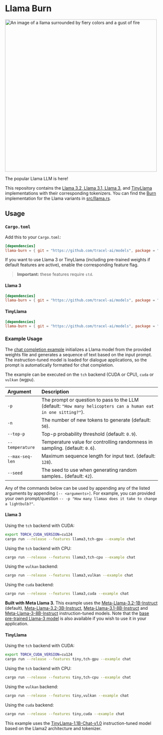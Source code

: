 # Llama Burn

<img src="./assets/llama-burn.jpeg" alt="An image of a llama surrounded by fiery colors and a gust of fire" width="500px"/>

The popular Llama LLM is here!

This repository contains the
[Llama 3.2, Llama 3.1, Llama 3](https://github.com/meta-llama/llama-models/), and
[TinyLlama](https://github.com/jzhang38/TinyLlama) implementations with their corresponding
tokenizers. You can find the [Burn](https://github.com/tracel-ai/burn) implementation for the Llama
variants in [src/llama.rs](src/llama.rs).

## Usage

### `Cargo.toml`

Add this to your `Cargo.toml`:

```toml
[dependencies]
llama-burn = { git = "https://github.com/tracel-ai/models", package = "llama-burn", default-features = false }
```

If you want to use Llama 3 or TinyLlama (including pre-trained weights if default features are
active), enable the corresponding feature flag.

> **Important:** these features require `std`.

#### Llama 3

```toml
[dependencies]
llama-burn = { git = "https://github.com/tracel-ai/models", package = "llama-burn", features = ["llama3"] }
```

#### TinyLlama

```toml
[dependencies]
llama-burn = { git = "https://github.com/tracel-ai/models", package = "llama-burn", features = ["tiny"] }
```

### Example Usage

The [chat completion example](examples/chat.rs) initializes a Llama model from the provided weights
file and generates a sequence of text based on the input prompt. The instruction-tuned model is
loaded for dialogue applications, so the prompt is automatically formatted for chat completion.

The example can be executed on the `tch` backend (CUDA or CPU), `cuda` or `vulkan` (wgpu).

| Argument        | Description                                                                                                    |
| :-------------- | :------------------------------------------------------------------------------------------------------------- |
| `-p`            | The prompt or question to pass to the LLM (default: `"How many helicopters can a human eat in one sitting?"`). |
| `-n`            | The number of new tokens to generate (default: `50`).                                                          |
| `--top-p`       | Top-p probability threshold (default: `0.9`).                                                                  |
| `--temperature` | Temperature value for controlling randomness in sampling. (default: `0.6`).                                    |
| `--max-seq-len` | Maximum sequence length for input text. (default: `128`).                                                      |
| `--seed`        | The seed to use when generating random samples.. (default: `42`).                                              |

Any of the commands below can be used by appending any of the listed arguments by appending
`[-- <arguments>]`. For example, you can provided your own prompt/question
`-- -p "How many llamas does it take to change a lightbulb?"`.

#### Llama 3

Using the `tch` backend with CUDA:

```sh
export TORCH_CUDA_VERSION=cu124
cargo run --release --features llama3,tch-gpu --example chat
```

Using the `tch` backend with CPU:

```sh
cargo run --release --features llama3,tch-cpu --example chat
```

Using the `vulkan` backend:

```sh
cargo run --release --features llama3,vulkan --example chat
```

Using the `cuda` backend:

```sh
cargo run --release --features llama3,cuda --example chat
```

**Built with Meta Llama 3.** This example uses the
[Meta-Llama-3.2-1B-Instruct](https://huggingface.co/meta-llama/Llama-3.2-1B-Instruct) (default),
[Meta-Llama-3.2-3B-Instruct](https://huggingface.co/meta-llama/Llama-3.2-3B-Instruct),
[Meta-Llama-3.1-8B-Instruct](https://huggingface.co/meta-llama/Meta-Llama-3.1-8B-Instruct) and
[Meta-Llama-3-8B-Instruct](https://huggingface.co/meta-llama/Meta-Llama-3-8B-Instruct)
instruction-tuned models. Note that the [base pre-trained Llama-3 model](./src/pretrained.rs#L77) is
also available if you wish to use it in your application.

#### TinyLlama

Using the `tch` backend with CUDA:

```sh
export TORCH_CUDA_VERSION=cu124
cargo run --release --features tiny,tch-gpu --example chat
```

Using the `tch` backend with CPU:

```sh
cargo run --release --features tiny,tch-cpu --example chat
```

Using the `vulkan` backend:

```sh
cargo run --release --features tiny,vulkan --example chat
```

Using the `cuda` backend:

```sh
cargo run --release --features tiny,cuda --example chat
```

This example uses the
[TinyLlama-1.1B-Chat-v1.0](https://huggingface.co/TinyLlama/TinyLlama-1.1B-Chat-v1.0)
instruction-tuned model based on the Llama2 architecture and tokenizer.

